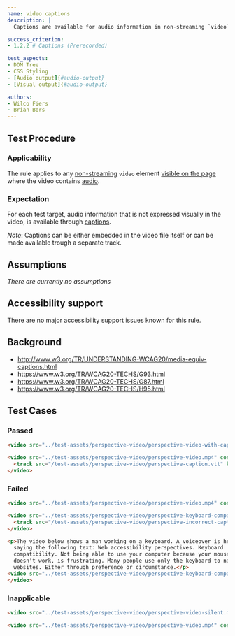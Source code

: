 ```yaml
---
name: video captions
description: |
  Captions are available for audio information in non-streaming `video` elements.

success_criterion:
- 1.2.2 # Captions (Prerecorded)

test_aspects:
- DOM Tree
- CSS Styling
- [Audio output]{#audio-output}
- [Visual output]{#audio-output}

authors:
- Wilco Fiers
- Brian Bors
---
```


## Test Procedure

### Applicability

The rule applies to any [non-streaming](#non-streaming) `video` element [visible on the page](#visible-on-the-page) where the video contains [audio](#audio).

### Expectation

For each test target, audio information that is not expressed visually in the video, is available through [captions](#captions).

*Note*: Captions can be either embedded in the video file itself or can be made available trough a separate track.

## Assumptions

*There are currently no assumptions*

## Accessibility support

There are no major accessibility support issues known for this rule.

## Background

- http://www.w3.org/TR/UNDERSTANDING-WCAG20/media-equiv-captions.html
- https://www.w3.org/TR/WCAG20-TECHS/G93.html
- https://www.w3.org/TR/WCAG20-TECHS/G87.html
- https://www.w3.org/TR/WCAG20-TECHS/H95.html

## Test Cases

### Passed

```html
<video src="../test-assets/perspective-video/perspective-video-with-captions.mp4" controls></video>
```

```html
<video src="../test-assets/perspective-video/perspective-video.mp4" controls>
  <track src="/test-assets/perspective-video/perspective-caption.vtt" kind="captions">
</video>
```

### Failed

```html
<video src="../test-assets/perspective-video/perspective-video.mp4" controls></video>
```

```html
<video src="../test-assets/perspective-video/perspective-keyboard-compatibility-video.mp4" controls>
  <track src="/test-assets/perspective-video/perspective-incorrect-caption.vtt" kind="captions">
</video>
```

```html
<p>The video below shows a man working on a keyboard. A voiceover is heard 
  saying the following text: Web accessibility perspectives. Keyboard 
  compatibility. Not being able to use your computer because your mouse 
  doesn't work, is frustrating. Many people use only the keyboard to navigate 
  websites. Either through preference or circumstance.</p>
<video src="../test-assets/perspective-video/perspective-keyboard-compatibility-video.mp4" controls>
</video>
```

### Inapplicable

```html
<video src="../test-assets/perspective-video/perspective-video-silent.mp4" controls></video>
```

```html
<video src="../test-assets/perspective-video/perspective-video.mp4" controls style="display: none;"></video>
```

[audio output]: ../pages/algorithms/audio-output.html
[visual output]: ../pages/algorithms/video-output.html
[non-streaming]: ../pages/algorithms/non-streaming.html
[visible on the page]: ../pages/algorithms/visible-on-the-page.html
[audio]: https://www.w3.org/TR/WCAG20/#audiodef
[captions]: https://www.w3.org/TR/WCAG20/#captionsdef
